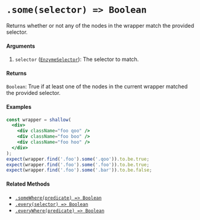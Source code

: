 # `.some(selector) => Boolean`

Returns whether or not any of the nodes in the wrapper match the provided selector.


#### Arguments

1. `selector` ([`EnzymeSelector`](../selector.md)): The selector to match.



#### Returns

`Boolean`: True if at least one of the nodes in the current wrapper matched the provided selector.



#### Examples

```jsx
const wrapper = shallow(
  <div>
    <div className="foo qoo" />
    <div className="foo boo" />
    <div className="foo hoo" />
  </div>
);
expect(wrapper.find('.foo').some('.qoo')).to.be.true;
expect(wrapper.find('.foo').some('.foo')).to.be.true;
expect(wrapper.find('.foo').some('.bar')).to.be.false;
```

#### Related Methods

- [`.someWhere(predicate) => Boolean`](someWhere.md)
- [`.every(selector) => Boolean`](every.md)
- [`.everyWhere(predicate) => Boolean`](everyWhere.md)
